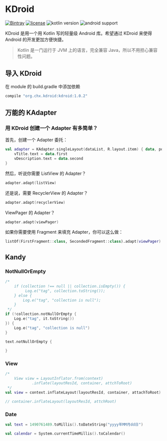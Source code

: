 # KDroid

[![Bintray](https://img.shields.io/bintray/v/7hens/maven/kdroid.svg)](https://bintray.com/7hens/maven/kdroid)
[![license](https://img.shields.io/github/license/7hens/KDroid.svg)](https://github.com/7hens/KDroid/blob/master/LICENSE)
![kotlin version](https://img.shields.io/badge/kotlin_version-1.1.1-blue.svg)
![android support](https://img.shields.io/badge/android_support-25.1.1-blue.svg)

KDroid 是用一个用 Kotlin 写的轻量级 Android 库。希望通过 KDroid 来使得 Android 的开发更加方便快捷。

> Kotlin 是一门运行于 JVM 上的语言，完全兼容 Java，所以不用担心兼容性问题。

## 导入 KDroid

在 module 的 build.gradle 中添加依赖

```groovy
compile "org.chx.kdroid:kdroid:1.0.2"
```

## 万能的 KAdapter

### 用 KDroid 创建一个 Adapter 有多简单？

首先，创建一个 Adapter 委托：

```kotlin
val adapter = KAdapter.singleLayout(dataList, R.layout.item) { data, position ->
    vTitle.text = data.first
    vDescription.text = data.second
}
```

然后，听说你需要 ListView 的 Adapter？

```kotlin
adapter.adapt(listView)
```

还是说，需要 RecyclerView 的 Adapter？

```kotlin
adapter.adapt(recyclerView)
```

ViewPager 的 Adapter？

```kotlin
adapter.adapt(viewPager)
```

如果你需要使用 Fragment 来填充 Adapter，你可以这么做：

```kotlin
listOf(FirstFragment::class, SecondedFragment::class).adapt(viewPager)
```

## Kandy

### NotNullOrEmpty
```kotlin
/* 
    if (collection !== null || collection.isEmpty()) {
         Log.e("tag", collection.toString());
    } else {
        Log.e("tag", "collection is null");
    }
 */
if (!collection.notNullOrEmpty {
    Log.e("tag", it.toString())
}) {
    Log.e("tag", "collection is null")
}

text.notNullOrEmpty {
    
}
```

### View
```kotlin
/*
    View view = LayoutInflator.from(context)
            .inflate(layoutResId, container, attchToRoot)
 */
val view = context.inflateLayout(layoutResId, container, attachToRoot)

// container.inflateLayout(layoutResId, attchRoot)
```

### Date
```kotlin
val text = 1490761489.toMillis().toDateString("yyyy年MM月dd日")

val calendar = System.currentTimeMillis().toCalendar()
```

